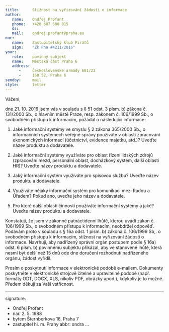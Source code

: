 ```yaml
---
title:      Stížnost na vyřizování žádosti o informace
author:
   name:    Ondřej Profant
   phone:   +420 607 580 015
   ds:      
   mail:    ondrej.profant@praha.eu
our:
   name:    Zastupitelský klub Pirátů
   sign:    "Zk Pha #4211/2016"
your:
   role:    povinný subjekt
   name:    Městská část Praha 6
   address:
      -     Československé armády 601/23
      -     160 52, Praha 6
sendby:     mail
style:      letter
---
```


Vážení,

dne 21. 10. 2016 jsem vás v souladu s § 51 odst. 3 písm. b) zákona č. 131/2000 Sb., o hlavním městě Praze, resp. zákonem č. 106/1999 Sb., o svobodném přístupu k informacím, požádal o následující informace:

1. Jaké informační systémy ve smyslu § 2 zákona 365/2000 Sb., o informačních systémech veřejné správy používáte v oblasti zpracování ekonomických informací (účetnictví, evidence majetku, atd.)? Uveďte název produktu a dodavatele.

2. Jaké informační systémy využíváte pro oblast řízení lidských zdrojů (zpracování mezd, personální oblast, docházkový systém, další oblasti HR)? Uveďte název produktu a dodavatele.

3. Jaký informační systém využíváte pro spisovou službu? Uveďte název produktu a dodavatele.

4. Využíváte nějaký informační systém pro komunikaci mezi Radou a Úřadem? Pokud ano, uveďte jeho název a dodavatele.

5. Pro které další oblasti činnosti používáte informační systémy a jaké? Uveďte název produktu a dodavatele.

Konstatuji, že jsem v zákonné patnáctidenní lhůtě, kterou uvádí zákon č. 106/1999 Sb., o svobodném přístupu k informacím, neobdržel odpověď. Podávám proto v souladu s § 16a odst. 1 písm. b) zákona č. 106/1999 Sb,. o svobodném přístupu k informacím, stížnost na vyřizování žádosti o informace. Navrhuji, aby nadřízený správní orgán postupem podle § 16a) odst. 6 písm. b) povinnému subjektu přikázal, aby ve stanovené lhůtě, která nesmí být delší než 15 dnů ode dne doručení rozhodnutí nadřízeného orgánu, žádost vyřídil.

Prosím o poskytnutí informace v elektronické podobě e-mailem. Dokumenty poskytněte v elektronické strojově čitelné a upravitelné podobě (např. formáty ODT, DOCX, XLS, nikoliv PDF, obrázky apod.), kdykoliv je to možné. Předem děkuji za Vaši vstřícnost.

---
signature:
- Ondřej Profant
- nar. 2. 5. 1988
- bytem Šternberkova 16, Praha 7
- zastupitel hl. m. Prahy
abbr:       ondra
...

